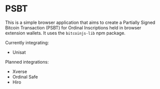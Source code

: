 # PSBT

This is a simple browser application that aims to create a Partially Signed Bitcoin Transaction (PSBT) for Ordinal Inscriptions held in browser extension wallets. It uses the `bitcoinjs-lib` npm package.

Currently integrating:

- Unisat

Planned integrations:

- Xverse
- Ordinal Safe
- Hiro
